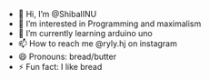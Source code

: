 - 👋 Hi, I’m @ShibalINU
- 👀 I’m interested in Programming and maximalism
- 🌱 I’m currently learning arduino uno
- 📫 How to reach me @ryly.hj on instagram
- 😄 Pronouns: bread/butter
- ⚡ Fun fact: I like bread

<!---
ShibalINU/ShibalINU is a ✨ special ✨ repository because its `README.md` (this file) appears on your GitHub profile.
You can click the Preview link to take a look at your changes.
--->
